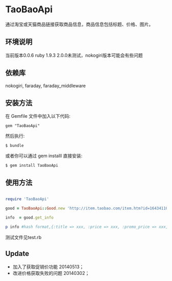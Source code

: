 # TaoBaoApi

通过淘宝或天猫商品链接获取商品信息，商品信息包括标题、价格、图片。

## 环境说明
当前版本0.0.6 ruby 1.9.3  2.0.0未测试，nokogiri版本可能会有些问题

## 依赖库
nokogiri, faraday, faraday_middleware

## 安装方法

在 Gemfile 文件中加入以下代码:

    gem "TaoBaoApi"

然后执行:

    $ bundle

或者你可以通过 gem installl 直接安装:

    $ gem install TaoBaoApi

## 使用方法

```ruby

require 'TaoBaoApi'

good = TaoBaoApi::Good.new 'http://item.taobao.com/item.htm?id=16434110195'

info  = good.get_info

p info #hash format,{:title => xxx, :price => xxx, :promo_price => xxx, :images => [], :url => url}

```
测试文件见test.rb

## Update
* 加入了获取促销价功能 20140513；
* 改进价格获取失败的问题 20140302；
